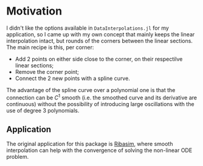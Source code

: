 # Motivation

I didn't like the options available in `DataInterpolations.jl` for my application, so I came up with my own concept that mainly keeps the linear interpolation intact, but rounds of the corners between the linear sections. The main recipe is this, per corner:
- Add 2 points on either side close to the corner, on their respectilve linear sections;
- Remove the corner point;
- Connect the 2 new points with a spline curve.

The advantage of the spline curve over a polynomial one is that the connection can be $C^1$ smooth (i.e. the smoothed curve and its derivative are continuous) without the possibility of introducing large oscillations with the use of degree 3 polynomials.

## Application

The original application for this package is [Ribasim](https://github.com/Deltares/Ribasim), where smooth interpolation can help with the convergence of solving the non-linear ODE problem.